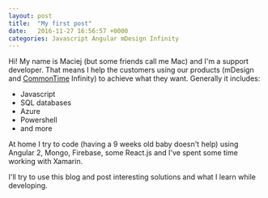 ```yaml
---
layout: post
title:  "My first post"
date:   2016-11-27 16:56:57 +0000
categories: Javascript Angular mDesign Infinity
---
```

Hi! My name is Maciej (but some friends call me Mac) and I'm a support developer. That means I help the
customers using our products (mDesign and [CommonTime] Infinity) to achieve what they want. Generally it
includes:
- Javascript
- SQL databases
- Azure
- Powershell
- and more

At home I try to code (having a 9 weeks old baby doesn't help) using Angular 2, Mongo, Firebase, some React.js and I've spent some time working with Xamarin.

I'll try to use this blog and post interesting solutions and what I learn while developing.



[CommonTime]: http://commontime.com
